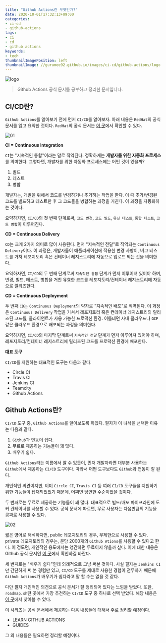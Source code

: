 ```yaml
---
title: "Github Actions란 무엇인가?"
date: 2020-10-01T17:32:13+09:00
categories:
- ci-cd
- github-actions
tags:
- ci
- cd
- github actions
keywords:
- tech
thumbnailImagePosition: left
thumbnailImage: //gurumee92.github.io/images/ci-cd/github-actions/logo.png
---
```


<!--more-->

![logo](/images/ci-cd/github-actions/logo.png)

> Github Actions 공식 문서를 공부하고 정리한 문서입니다.


## CI/CD란?

`Github Actions`를 알아보기 전에 먼저 `CI/CD`를 알아보자. 아래 내용은 `RedHat`의 공식 문서를 읽고 요약한 것이다. `RedHat`의 공식 문서는 [이 곳](https://www.redhat.com/ko/topics/devops/what-is-ci-cd)에서 확인할 수 있다.

![01](/images/ci-cd/github-actions/01-what-is-github-actions/01.png)

**CI = Continuous Integration**

`CI`는 "지속적인 통합"이라는 말로 직역된다. 정확하게는 **개발자를 위한 자동화 프로세스**를 의미한다. 그렇다면, 개발자를 위한 자동화 프로세스에는 어떤 것이 있을까?

1. 빌드
2. 테스트
3. 병합

개발자는, 개발을 위해서 코드를 변경하거나 추가하는 작업을 한다. 이 때 추가/변경된 코드를 빌드하고 테스트한 후 그 코드들을 병합하는 과정을 거친다. 이 과정을 자동화하는 것이다. 

요약하자면, `CI/CD`의 첫 번째 단계로써, `코드 변경`, `코드 빌드`, `유닛 테스트`, `통합 테스트`, `코드 병합`이 이루어진다.

**CD = Continuous Delivery**

`CD`는 크게 2가지 의미로 많이 사용된다. 먼저 "지속적인 전달"로 직역되는 `Continuous Delivery`이다. 이 과정은, 개발자들이 애플리케이션에 적용한 변경 사항이, 버그 테스트를 거쳐 레포지토리 혹은 컨테이너 레지스트리에 자동으로 업로드 되는 것을 의미한다.

요약하자면, `CI/CD`의 두 번째 단계로써 `지속적인 통합` 단계가 먼저 이루어져 있어야 하며, 변경, 빌드, 테스트, 병합을 거친 유효한 코드를 레포지토리/컨테이너 레지스트리에 자동으로 릴리즈한다.

**CD = Continuous Deployment**

두 번째 `CD`는 `Continuous Deployment`의 약자로 "지속적인 배포"로 직역된다. 이 과정은 `Continuous Delivery` 작업을 거쳐서 레포지토리 혹은 컨테이너 레지스트리의 릴리즈된 코드를, 클라이언트가 사용 가능한 프로덕션 환경. 이를테면 사내 클라우드나 `GCP` 같은 클라우드 환경으로 배포되는 과정을 의미한다. 

요약하자면, `CI/CD`의 마지막 단계로써 `지속적인 전달` 단계가 먼저 이루어져 있어야 하며, 레포지토리/컨테이너 레지스트리에 릴리즈된 코드를 프로덕션 환경에 배포한다. 

**대표 도구**

`CI/CD`를 지원하는 대표적인 도구는 다음과 같다.

* Circle CI
* Travis CI
* Jenkins CI
* Teamcity
* Github Actions


## Github Actions란?

`CI/CD` 도구 중, `Github Actions`를 알아보도록 하겠다. 필자가 이 녀석을 선택한 이유는 다음과 같다.

1. `Github`과 연동이 쉽다.
2. 무료로 제공하는 기능들이 꽤 많다.
3. 배우기 쉽다.

`Github Actions`라는 이름에서 알 수 있듯이, 먼저 개발자라면 대부분 사용하는 `Github`에서 제공하는 `CI/CD` 도구이다. 따라서 어떤 도구보다도 `Github`과 연동이 잘 된다.

개인적인 의견이지만, 이미 `Circle CI`, `Travis CI` 등 여러 `CI/CD` 도구들을 지원하기 위한 기능들이 탑재되었었기 때문에, 어쩌면 당연한 수순이었을 것이다.

두 번째로는 무료로 제공하는 기능들이 꽤 많다. 대표적으로 빌드/배포 파이프라인에 도커 컨테이너를 사용할 수 있다. 공식 문서에 따르면, 무료 사용자는 다음만큼의 기능을 공짜로 사용할 수 있다.

![02](/images/ci-cd/github-actions/01-what-is-github-actions/02.png)

짧은 영어로 해석하자면, public 레포지토리의 경우, 무제한으로 사용할 수 있다. private 레포지토리의 경우는, 분당 2000개의 `Github Ations`를 사용할 수 있다고 한다. 이 정도면, 개인적인 용도에서는 앵간하면 무료이지 않을까 싶다. 이에 대한 내용은 Github 공식 문서인 [이 곳](https://docs.github.com/en/free-pro-team@latest/github/getting-started-with-github/githubs-products)에서 확인하길 바란다.

세 번째로는 "배우기 쉽다"인데 의례적으로 그냥 써본 것이다. 사실 필자는 `Jenkins CI`만 간단하게 써 본 경험만 있고, `CI/CD` 도구를 제대로 사용한 경험이 전무하기 때문에 `Github Actions`가 배우기가 쉽다라고 말 할 수는 없을 것 같다.

다만 필자 개인적인 의견으로 공식 문서가 잘 정리되어 있다는 느낌을 받았다. 또한, `roadmap.sh`란 곳에서 가장 추천하는 `CI/CD` 도구 중 하나로 선택 받았다. 해당 내용은 [이 곳](https://roadmap.sh/devops)에서 찾아볼 수 있다. 

이 시리즈는 공식 문서에서 제공하는 다음 내용들에 대해서 주로 정리할 예정이다.

* LEARN GITHUB ACTIONS
* GUIDES

그 외 내용들은 필요하면 정리할 예정이다.